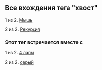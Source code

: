 ## Все вхождения тега "хвост"


1 из 2. [Мышь](./2020-07-06_mouse.md)

2 из 2. [Рекурсия](./2020-07-06_recursion.md)



### Этот тег встречается вместе с


1 из 2. [4 лапы](./meta_4_lapy.md)

2 из 2. [серый](./meta_seryy.md)

